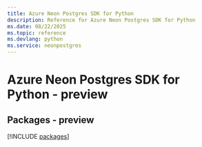 ```yaml
---
title: Azure Neon Postgres SDK for Python
description: Reference for Azure Neon Postgres SDK for Python
ms.date: 08/22/2025
ms.topic: reference
ms.devlang: python
ms.service: neonpostgres
---
```

# Azure Neon Postgres SDK for Python - preview
## Packages - preview
[!INCLUDE [packages](neon-postgres-index.md)]